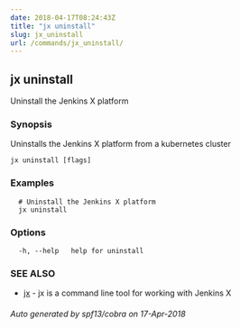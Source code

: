 ```yaml
---
date: 2018-04-17T08:24:43Z
title: "jx uninstall"
slug: jx_uninstall
url: /commands/jx_uninstall/
---
```

## jx uninstall

Uninstall the Jenkins X platform

### Synopsis

Uninstalls the Jenkins X platform from a kubernetes cluster

```
jx uninstall [flags]
```

### Examples

```
  # Uninstall the Jenkins X platform
  jx uninstall
```

### Options

```
  -h, --help   help for uninstall
```

### SEE ALSO

* [jx](/commands/jx/)	 - jx is a command line tool for working with Jenkins X

###### Auto generated by spf13/cobra on 17-Apr-2018
